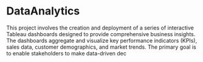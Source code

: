 # DataAnalytics
This project involves the creation and deployment of a series of interactive Tableau dashboards designed to provide comprehensive business insights. The dashboards aggregate and visualize key performance indicators (KPIs), sales data, customer demographics, and market trends. The primary goal is to enable stakeholders to make data-driven dec
